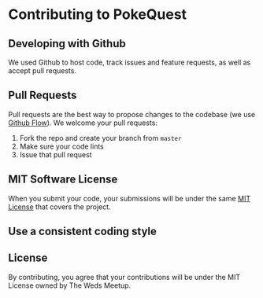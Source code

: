 # Contributing to PokeQuest

## Developing with Github

We used Github to host code, track issues and feature requests, as well as accept pull requests.

## Pull Requests

Pull requests are the best way to propose changes to the codebase (we use [Github Flow](https://guides.github.com/introduction/flow/index.html)). We welcome your pull requests:

1. Fork the repo and create your branch from `master`
1. Make sure your code lints
1. Issue that pull request

## MIT Software License

When you submit your code, your submissions will be under the same [MIT License](https://choosealicense.com/licenses/mit/) that covers the project.

## Use a consistent coding style

## License

By contributing, you agree that your contributions will be under the MIT License owned by The Weds Meetup.
